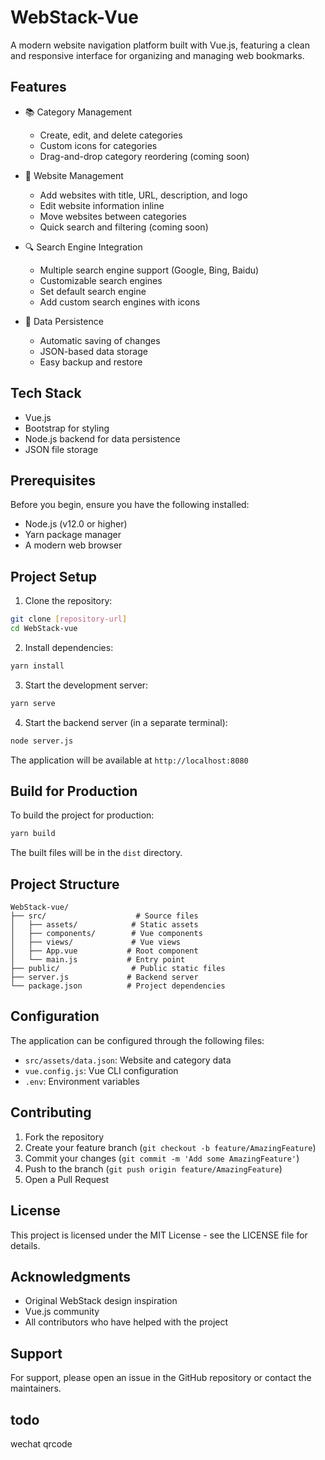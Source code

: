 # WebStack-Vue

A modern website navigation platform built with Vue.js, featuring a clean and responsive interface for organizing and managing web bookmarks.

## Features

- 📚 Category Management
  - Create, edit, and delete categories
  - Custom icons for categories
  - Drag-and-drop category reordering (coming soon)

- 🔖 Website Management
  - Add websites with title, URL, description, and logo
  - Edit website information inline
  - Move websites between categories
  - Quick search and filtering (coming soon)

- 🔍 Search Engine Integration
  - Multiple search engine support (Google, Bing, Baidu)
  - Customizable search engines
  - Set default search engine
  - Add custom search engines with icons

- 💾 Data Persistence
  - Automatic saving of changes
  - JSON-based data storage
  - Easy backup and restore

## Tech Stack

- Vue.js
- Bootstrap for styling
- Node.js backend for data persistence
- JSON file storage

## Prerequisites

Before you begin, ensure you have the following installed:
- Node.js (v12.0 or higher)
- Yarn package manager
- A modern web browser

## Project Setup

1. Clone the repository:
```bash
git clone [repository-url]
cd WebStack-vue
```

2. Install dependencies:
```bash
yarn install
```

3. Start the development server:
```bash
yarn serve
```

4. Start the backend server (in a separate terminal):
```bash
node server.js
```

The application will be available at `http://localhost:8080`

## Build for Production

To build the project for production:

```bash
yarn build
```

The built files will be in the `dist` directory.

## Project Structure

```
WebStack-vue/
├── src/                    # Source files
│   ├── assets/            # Static assets
│   ├── components/        # Vue components
│   ├── views/             # Vue views
│   ├── App.vue           # Root component
│   └── main.js           # Entry point
├── public/                # Public static files
├── server.js             # Backend server
└── package.json          # Project dependencies
```

## Configuration

The application can be configured through the following files:
- `src/assets/data.json`: Website and category data
- `vue.config.js`: Vue CLI configuration
- `.env`: Environment variables

## Contributing

1. Fork the repository
2. Create your feature branch (`git checkout -b feature/AmazingFeature`)
3. Commit your changes (`git commit -m 'Add some AmazingFeature'`)
4. Push to the branch (`git push origin feature/AmazingFeature`)
5. Open a Pull Request

## License

This project is licensed under the MIT License - see the LICENSE file for details.

## Acknowledgments

- Original WebStack design inspiration
- Vue.js community
- All contributors who have helped with the project

## Support

For support, please open an issue in the GitHub repository or contact the maintainers.

## todo
wechat qrcode
